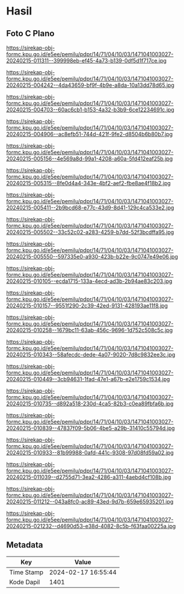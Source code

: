 # Hasil

## Foto C Plano

https://sirekap-obj-formc.kpu.go.id/e5ee/pemilu/pdpr/14/71/04/10/03/1471041003027-20240215-011311--399998eb-ef45-4a73-b139-0df5d1f717ce.jpg

https://sirekap-obj-formc.kpu.go.id/e5ee/pemilu/pdpr/14/71/04/10/03/1471041003027-20240215-004242--4da43659-bf9f-4b9e-a8da-10a13dd78d65.jpg

https://sirekap-obj-formc.kpu.go.id/e5ee/pemilu/pdpr/14/71/04/10/03/1471041003027-20240215-004703--60ac6cb1-b153-4a32-b3b9-6ce12234691c.jpg

https://sirekap-obj-formc.kpu.go.id/e5ee/pemilu/pdpr/14/71/04/10/03/1471041003027-20240215-004906--ac8efb51-744d-421f-9fe2-d8504b6b80b7.jpg

https://sirekap-obj-formc.kpu.go.id/e5ee/pemilu/pdpr/14/71/04/10/03/1471041003027-20240215-005156--4e569a8d-99a1-4208-a60a-5fd412eaf25b.jpg

https://sirekap-obj-formc.kpu.go.id/e5ee/pemilu/pdpr/14/71/04/10/03/1471041003027-20240215-005315--8fe0d4a4-343e-4bf2-aef2-fbe8ae4f18b2.jpg

https://sirekap-obj-formc.kpu.go.id/e5ee/pemilu/pdpr/14/71/04/10/03/1471041003027-20240215-005411--2b9bcd68-e77c-43d9-8d41-129c4ca533e2.jpg

https://sirekap-obj-formc.kpu.go.id/e5ee/pemilu/pdpr/14/71/04/10/03/1471041003027-20240215-005502--33c52c02-a283-4259-b7dd-52f3bcdffa95.jpg

https://sirekap-obj-formc.kpu.go.id/e5ee/pemilu/pdpr/14/71/04/10/03/1471041003027-20240215-005550--597335e0-a930-423b-b22e-9c0747e49e06.jpg

https://sirekap-obj-formc.kpu.go.id/e5ee/pemilu/pdpr/14/71/04/10/03/1471041003027-20240215-010105--ecda1715-133a-4ecd-ad3b-2b94ae83c203.jpg

https://sirekap-obj-formc.kpu.go.id/e5ee/pemilu/pdpr/14/71/04/10/03/1471041003027-20240215-010157--9551f290-2c39-42ed-9131-428193ae11f8.jpg

https://sirekap-obj-formc.kpu.go.id/e5ee/pemilu/pdpr/14/71/04/10/03/1471041003027-20240215-010258--1679bc11-63ab-456c-9696-1d752c508c5c.jpg

https://sirekap-obj-formc.kpu.go.id/e5ee/pemilu/pdpr/14/71/04/10/03/1471041003027-20240215-010343--58afecdc-dede-4a07-9020-7d8c9832ee3c.jpg

https://sirekap-obj-formc.kpu.go.id/e5ee/pemilu/pdpr/14/71/04/10/03/1471041003027-20240215-010449--3cb94631-1fad-47e1-a67b-e2e1759c1534.jpg

https://sirekap-obj-formc.kpu.go.id/e5ee/pemilu/pdpr/14/71/04/10/03/1471041003027-20240215-010735--d892a518-230d-4ca5-82b3-c0ea89fbfa6b.jpg

https://sirekap-obj-formc.kpu.go.id/e5ee/pemilu/pdpr/14/71/04/10/03/1471041003027-20240215-010839--47837f09-5b06-4be5-a29b-31410c55794d.jpg

https://sirekap-obj-formc.kpu.go.id/e5ee/pemilu/pdpr/14/71/04/10/03/1471041003027-20240215-010933--81b99988-0afd-441c-9308-97d08fd59a02.jpg

https://sirekap-obj-formc.kpu.go.id/e5ee/pemilu/pdpr/14/71/04/10/03/1471041003027-20240215-011039--d2755d71-3ea2-4286-a311-4aebd4cf108b.jpg

https://sirekap-obj-formc.kpu.go.id/e5ee/pemilu/pdpr/14/71/04/10/03/1471041003027-20240215-011212--043a8fc0-ac89-43ed-9d7b-659e65935201.jpg

https://sirekap-obj-formc.kpu.go.id/e5ee/pemilu/pdpr/14/71/04/10/03/1471041003027-20240215-021232--d4690d53-e38d-4082-8c5b-f63faa00225a.jpg


## Metadata

| Key        | Value               |
| ---------- | ------------------- |
| Time Stamp | 2024-02-17 16:55:44 |
| Kode Dapil | 1401                |



